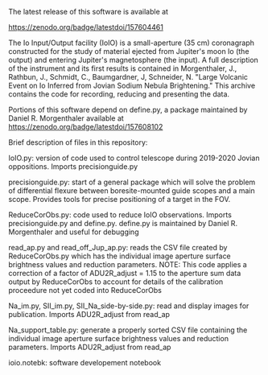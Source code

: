 The latest release of this software is available at

https://zenodo.org/badge/latestdoi/157604461

The Io Input/Output facility (IoIO) is a small-aperture (35 cm)
coronagraph constructed for the study of material ejected from
Jupiter's moon Io (the output) and entering Jupiter's magnetosphere
(the input).  A full description of the instrument and its first
results is contained in Morgenthaler, J., Rathbun, J., Schmidt, C.,
Baumgardner, J, Schneider, N. "Large Volcanic Event on Io Inferred
from Jovian Sodium Nebula Brightening."  This archive contains the
code for recording, reducing and presenting the data.


Portions of this software depend on define.py, a package maintained by
Daniel R. Morgenthaler available at
https://zenodo.org/badge/latestdoi/157608102

Brief description of files in this repository:

IoIO.py: version of code used to control telescope during 2019-2020
Jovian oppositions.  Imports precisionguide.py

precisionguide.py: start of a general package which will solve the
problem of differential flexure between boresite-mounted guide scopes
and a main scope. Provides tools for precise positioning of a target
in the FOV.

ReduceCorObs.py: code used to reduce IoIO observations.  Imports
precisionguide.py and define.py.  define.py is maintained by Daniel
R. Morgenthaler and useful for debugging

read_ap.py and read_off_Jup_ap.py: reads the CSV file created by
ReduceCorObs.py which has the individual image aperture surface
brightness values and reduction parameters.  NOTE: This code applies a
correction of a factor of ADU2R_adjust = 1.15 to the aperture sum data
output by ReduceCorObs to account for details of the calibration
proceedure not yet coded into ReduceCorObs

Na_im.py, SII_im.py, SII_Na_side-by-side.py: read and display images
for publication.  Imports ADU2R_adjust from read_ap

Na_support_table.py: generate a properly sorted CSV file containing
the individual image aperture surface brightness values and reduction
parameters.  Imports ADU2R_adjust from read_ap

ioio.notebk: software developement notebook


